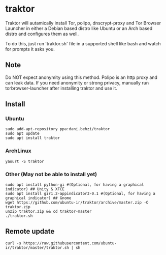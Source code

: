 # traktor
Traktor will autamically install Tor, polipo, dnscrypt-proxy and Tor Browser Launcher in either a Debian based distro like Ubuntu or an Arch based distro  and configures them as well.

To do this, just run 'traktor.sh' file in a supported shell like bash and watch for prompts it asks you.

## Note
Do NOT expect anonymity using this method. Polipo is an http proxy and can leak data. If you need anonymity or strong privacy, manually run torbrowser-launcher after installing traktor and use it.

## Install
### Ubuntu
    sudo add-apt-repository ppa:dani.behzi/traktor
    sudo apt update
    sudo apt install traktor
### ArchLinux
    yaourt -S traktor
### Other (May not be able to install yet)
    sudo apt install python-gi #(Optional, for having a graphical indicator) ## Unity & XFCE
    sudo apt install gir1.2-appindicator3-0.1 #(Optional, for having a graphical indicator) ## Gnome
    wget https://github.com/ubuntu-ir/traktor/archive/master.zip -O traktor.zip
    unzip traktor.zip && cd traktor-master
    ./traktor.sh

## Remote update
    curl -s https://raw.githubusercontent.com/ubuntu-ir/traktor/master/traktor.sh | sh
